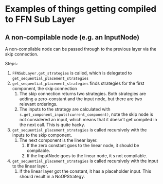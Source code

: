 

# Examples of things getting compiled to FFN Sub Layer
## A non-compilable node (e.g. an InputNode)
A non-compilable node can be passed through to the previous layer via the skip connection.

Steps:
1. `FFNSubLayer.get_strategies` is called, which is delegated to `get_sequential_placement_strategies`
1. `get_sequential_placement_strategies` finds strategies for the first component, the skip connection
    1. The skip connection returns two strategies. Both strategies are adding a zero-constant and the input node, but there are two relevant orderings.
    1. The inputs to the strategy are calculated with `s.get_component_inputs(current_component)`, note the skip node is not considered an input, which means that it doesn't get compiled in the next call. This is quite hacky.
1. `get_sequential_placement_strategies` is called recursively with the inputs to the skip component.
   1. The next component is the linear layer.
      1. If the zero constant goes to the linear node, it should be compilable.
      1. If the InputNode goes to the linear node, it s not compilable.
1. `get_sequential_placement_strategies` is called recursively with the input to the linear layer.
   1. If the linear layer got the constant, it has a placeholder input.  This should result in a NoOPStrategy.